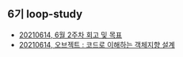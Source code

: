 ## 6기 loop-study
- [20210614, 6월 2주차 회고 및 목표](https://loopstudy.tistory.com/147?category=1000713) 
- [20210614, 오브젝트 : 코드로 이해하는 객체지향 설계](https://loopstudy.tistory.com/category/OOP/오브젝트%3A%20코드로%20이해하는%20객체지향%20설계)
